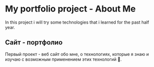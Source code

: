 # My portfolio project - About Me

In this project i will try some technologies that i learned for the past half year.

## Сайт - портфолио

Первый проект - веб сайт обо мне, о технологиях, которые я знаю и изучаю с возможным применением этих технологий 🤖.
